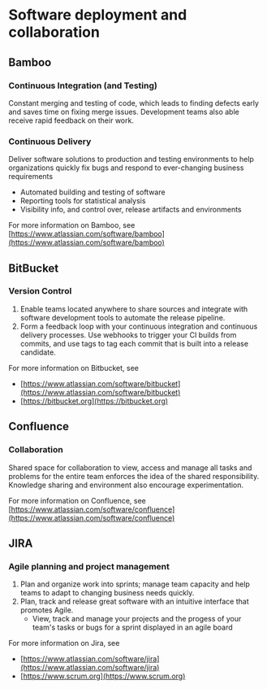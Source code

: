 # Software deployment and collaboration

## Bamboo

### Continuous Integration \(and Testing\)

Constant merging and testing of code, which leads to finding defects early and saves time on fixing merge issues. Development teams also able receive rapid feedback on their work.

### Continuous Delivery

Deliver software solutions to production and testing environments to help organizations quickly fix bugs and respond to ever-changing business requirements

* Automated building and testing of software
* Reporting tools for statistical analysis
* Visibility info, and control over, release artifacts and environments

For more information on Bamboo, see [https://www.atlassian.com/software/bamboo](https://www.atlassian.com/software/bamboo)

## BitBucket

### Version Control

1. Enable teams located anywhere to share sources and integrate with software development tools to automate the release pipeline.
2. Form a feedback loop with your continuous integration and continuous delivery processes. Use webhooks to trigger your CI builds from commits, and use tags to tag each commit that is built into a release candidate.

For more information on Bitbucket, see

* [https://www.atlassian.com/software/bitbucket](https://www.atlassian.com/software/bitbucket)  
* [https://bitbucket.org](https://bitbucket.org)

## Confluence

### Collaboration

Shared space for collaboration to view, access and manage all tasks and problems for the entire team enforces the idea of the shared responsibility. Knowledge sharing and environment also encourage experimentation.

For more information on Confluence, see [https://www.atlassian.com/software/confluence](https://www.atlassian.com/software/confluence)

## JIRA

### Agile planning and project management

1. Plan and organize work into sprints; manage team capacity and help teams to adapt to changing business needs quickly.
2. Plan, track and release great software with an intuitive interface that promotes Agile.
   * View, track and manage your projects and the progess of your team's tasks or bugs for a sprint displayed in an agile board

For more information on Jira, see

* [https://www.atlassian.com/software/jira](https://www.atlassian.com/software/jira) 
* [https://www.scrum.org](https://www.scrum.org)

